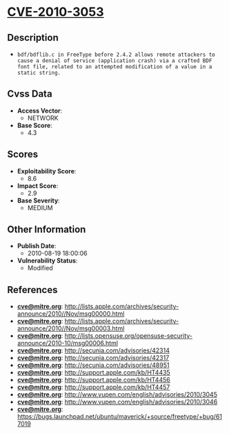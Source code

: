 
# [CVE-2010-3053](http://lists.apple.com/archives/security-announce/2010//Nov/msg00000.html)

## Description

- `bdf/bdflib.c in FreeType before 2.4.2 allows remote attackers to cause a denial of service (application crash) via a crafted BDF font file, related to an attempted modification of a value in a static string.`

## Cvss Data

- **Access Vector**:
  - NETWORK
- **Base Score**:
  - 4.3

## Scores

- **Exploitability Score**:
  - 8.6
- **Impact Score**:
  - 2.9
- **Base Severity**:
  - MEDIUM

## Other Information

- **Publish Date**:
  - 2010-08-19 18:00:06
- **Vulnerability Status**:
  - Modified

## References

- **cve@mitre.org**: http://lists.apple.com/archives/security-announce/2010//Nov/msg00000.html
- **cve@mitre.org**: http://lists.apple.com/archives/security-announce/2010//Nov/msg00003.html
- **cve@mitre.org**: http://lists.opensuse.org/opensuse-security-announce/2010-10/msg00006.html
- **cve@mitre.org**: http://secunia.com/advisories/42314
- **cve@mitre.org**: http://secunia.com/advisories/42317
- **cve@mitre.org**: http://secunia.com/advisories/48951
- **cve@mitre.org**: http://support.apple.com/kb/HT4435
- **cve@mitre.org**: http://support.apple.com/kb/HT4456
- **cve@mitre.org**: http://support.apple.com/kb/HT4457
- **cve@mitre.org**: http://www.vupen.com/english/advisories/2010/3045
- **cve@mitre.org**: http://www.vupen.com/english/advisories/2010/3046
- **cve@mitre.org**: https://bugs.launchpad.net/ubuntu/maverick/+source/freetype/+bug/617019
